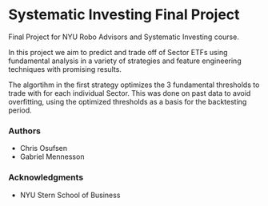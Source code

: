 # Systematic Investing Final Project
Final Project for NYU Robo Advisors and Systematic Investing course. 

In this project we aim to predict and trade off of Sector ETFs using fundamental analysis in a variety of strategies
and feature engineering techniques with promising results.

The algortihm in the first strategy optimizes the 3 fundamental thresholds to trade with for each individual Sector.
This was done on past data to avoid overfitting, using the optimized thresholds as a basis for the backtesting period.

### Authors

* Chris Osufsen 
* Gabriel Mennesson

### Acknowledgments

* NYU Stern School of Business
